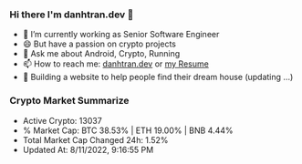 ### Hi there I'm danhtran.dev 👋

- 🔭 I’m currently working as Senior Software Engineer
- 😄 But have a passion on crypto projects
- 💬 Ask me about Android, Crypto, Running 
- 📫 How to reach me: <a href="https://danhtran.dev" target="_blank">danhtran.dev</a> or <a href="Developer-Resume.pdf" target="_blank">my Resume</a>
- 🌱 Building a website to help people find their dream house (updating ...)

### Crypto Market Summarize
- Active Crypto: 13037
- % Market Cap: BTC 38.53% | ETH 19.00% | BNB 4.44%
- Total Market Cap Changed 24h: 1.52%
- Updated At: 8/11/2022, 9:16:55 PM
